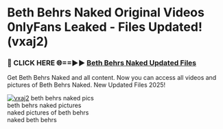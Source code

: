 # Beth Behrs Naked Original Videos 0nlyFans Leaked - Files Updated! (vxaj2)

<h3>🔴 CLICK HERE 🌐==►► <a href="https://tinyurl.com/yckcrads" rel="nofollow">Beth Behrs Naked Updated Files</a></h3>

Get Beth Behrs Naked and all content. Now you can access all videos and pictures of Beth Behrs Naked. New Updated Files 2025!

[![vxaj2](https://i.imgur.com/hpKpOFt.gif)](https://tinyurl.com/yckcrads)
beth behrs naked pics<br>
beth behrs naked pictures<br>
naked pictures of beth behrs<br>
naked beth behrs